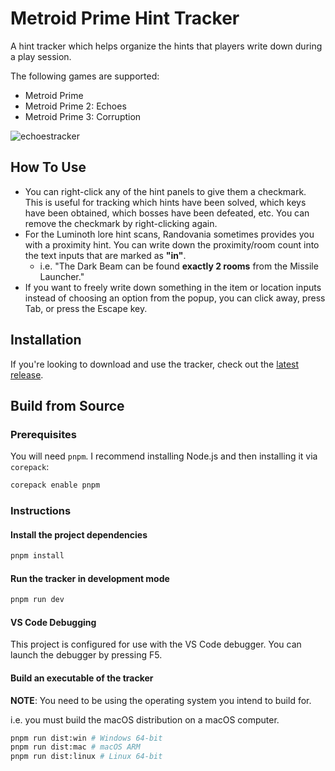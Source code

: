 # Metroid Prime Hint Tracker

A hint tracker which helps organize the hints that players write down during a play session.

The following games are supported:

* Metroid Prime
* Metroid Prime 2: Echoes
* Metroid Prime 3: Corruption

![echoestracker](https://github.com/user-attachments/assets/e5bf8eb4-f0b6-4f54-a056-9cac4c9d4463)

## How To Use
- You can right-click any of the hint panels to give them a checkmark. This is useful for tracking which hints have been solved, which keys have been obtained, which bosses have been defeated, etc. You can remove the checkmark by right-clicking again.
- For the Luminoth lore hint scans, Randovania sometimes provides you with a proximity hint. You can write down the proximity/room count into the text inputs that are marked as **"in"**.
  - i.e. "The Dark Beam can be found **exactly 2 rooms** from the Missile Launcher."
- If you want to freely write down something in the item or location inputs instead of choosing an option from the popup, you can click away, press Tab, or press the Escape key.

## Installation

If you're looking to download and use the tracker, check out the [latest release](https://github.com/BashPrime/prime-hint-tracker/releases/latest).

## Build from Source

### Prerequisites

You will need `pnpm`. I recommend installing Node.js and then installing it via `corepack`:

```bash
corepack enable pnpm
```

### Instructions

#### Install the project dependencies

```bash
pnpm install
```

#### Run the tracker in development mode

```bash
pnpm run dev
```

#### VS Code Debugging

This project is configured for use with the VS Code debugger. You can launch the debugger by pressing F5.

#### Build an executable of the tracker

**NOTE**: You need to be using the operating system you intend to build for.

i.e. you must build the macOS distribution on a macOS computer.

```bash
pnpm run dist:win # Windows 64-bit
pnpm run dist:mac # macOS ARM
pnpm run dist:linux # Linux 64-bit
```
